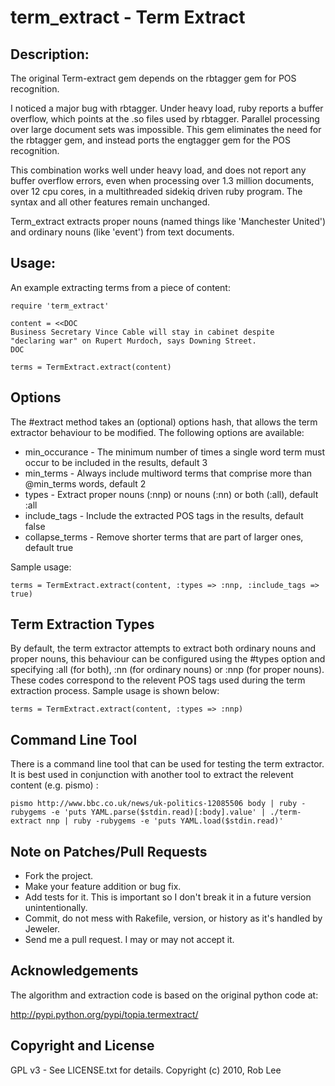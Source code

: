 # term_extract - Term Extract

## Description:

The original Term-extract gem depends on the rbtagger gem for POS recognition.

I noticed a major bug with rbtagger. Under heavy load, ruby reports a buffer overflow, which points at the .so files used by rbtagger. Parallel processing over large document sets was impossible.
This gem eliminates the need for the rbtagger gem, and instead ports the engtagger gem for the POS recognition.

This combination works well under heavy load, and does not report any buffer overflow errors, even when processing over 1.3 million documents, over 12 cpu cores, in a multithreaded sidekiq driven ruby program.
The syntax and all other features remain unchanged.

Term_extract extracts proper nouns (named things like 'Manchester United') and ordinary nouns (like 'event') from text documents.

## Usage:

An example extracting terms from a piece of content:

    require 'term_extract'

    content = <<DOC
    Business Secretary Vince Cable will stay in cabinet despite
    "declaring war" on Rupert Murdoch, says Downing Street.
    DOC

    terms = TermExtract.extract(content)

## Options

The #extract method takes an (optional) options hash, that allows the term extractor behaviour to be modified.  The following options are available:

* min_occurance - The minimum number of times a single word term must occur to be included in the results, default 3
* min_terms - Always include multiword terms that comprise more than @min_terms words, default 2
* types - Extract proper nouns (:nnp) or nouns (:nn) or both (:all), default :all
* include_tags - Include the extracted POS tags in the results, default false
* collapse_terms - Remove shorter terms that are part of larger ones, default true

Sample usage:

    terms = TermExtract.extract(content, :types => :nnp, :include_tags => true)

## Term Extraction Types

By default, the term extractor attempts to extract both ordinary nouns and proper nouns, this behaviour can be configured using the #types option and specifying :all (for both), :nn (for ordinary nouns) or :nnp (for proper nouns).  These codes correspond to the relevent POS tags used during the term extraction process.  Sample usage is shown below:

    terms = TermExtract.extract(content, :types => :nnp)

## Command Line Tool

There is a command line tool that can be used for testing the term extractor.  It is best used in conjunction with another tool to extract the relevent content (e.g. pismo) :

    pismo http://www.bbc.co.uk/news/uk-politics-12085506 body | ruby -rubygems -e 'puts YAML.parse($stdin.read)[:body].value' | ./term-extract nnp | ruby -rubygems -e 'puts YAML.load($stdin.read)'

## Note on Patches/Pull Requests

* Fork the project.
* Make your feature addition or bug fix.
* Add tests for it. This is important so I don't break it in a future version unintentionally.
* Commit, do not mess with Rakefile, version, or history as it's handled by Jeweler.
* Send me a pull request. I may or may not accept it.

## Acknowledgements

The algorithm and extraction code is based on the original python code at:

http://pypi.python.org/pypi/topia.termextract/

## Copyright and License

GPL v3 - See LICENSE.txt for details.
Copyright (c) 2010, Rob Lee

